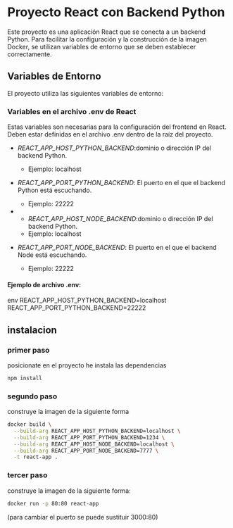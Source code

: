 # Proyecto React con Backend Python

Este proyecto es una aplicación React que se conecta a un backend Python. Para facilitar la configuración y la construcción de la imagen Docker, se utilizan variables de entorno que se deben establecer correctamente.

## Variables de Entorno

El proyecto utiliza las siguientes variables de entorno:

### Variables en el archivo .env de React

Estas variables son necesarias para la configuración del frontend en React. Deben estar definidas en el archivo .env dentro de la raíz del proyecto.

- *REACT_APP_HOST_PYTHON_BACKEND*:dominio o dirección IP del backend Python.
  - Ejemplo: localhost

- *REACT_APP_PORT_PYTHON_BACKEND*: El puerto en el que el backend Python está escuchando.
  - Ejemplo: 22222
 
- - *REACT_APP_HOST_NODE_BACKEND*:dominio o dirección IP del backend Python.
  - Ejemplo: localhost

- *REACT_APP_PORT_NODE_BACKEND*: El puerto en el que el backend Node está escuchando.
  - Ejemplo: 22222

#### Ejemplo de archivo .env:

env
REACT_APP_HOST_PYTHON_BACKEND=localhost
REACT_APP_PORT_PYTHON_BACKEND=22222

## instalacion

### primer paso 
posicionate en el proyecto he instala las dependencias 
```sh
npm install 
```

### segundo paso 
construye la imagen de la siguiente forma 
```sh
docker build \
  --build-arg REACT_APP_HOST_PYTHON_BACKEND=localhost \
  --build-arg REACT_APP_PORT_PYTHON_BACKEND=1234 \
  --build-arg REACT_APP_HOST_NODE_BACKEND=localhost \
  --build-arg REACT_APP_PORT_NODE_BACKEND=7777 \
  -t react-app .
```
### tercer paso 
construye la imagen de la siguiente forma:
```sh
docker run -p 80:80 react-app
```
(para cambiar el puerto se puede sustituir 3000:80)
